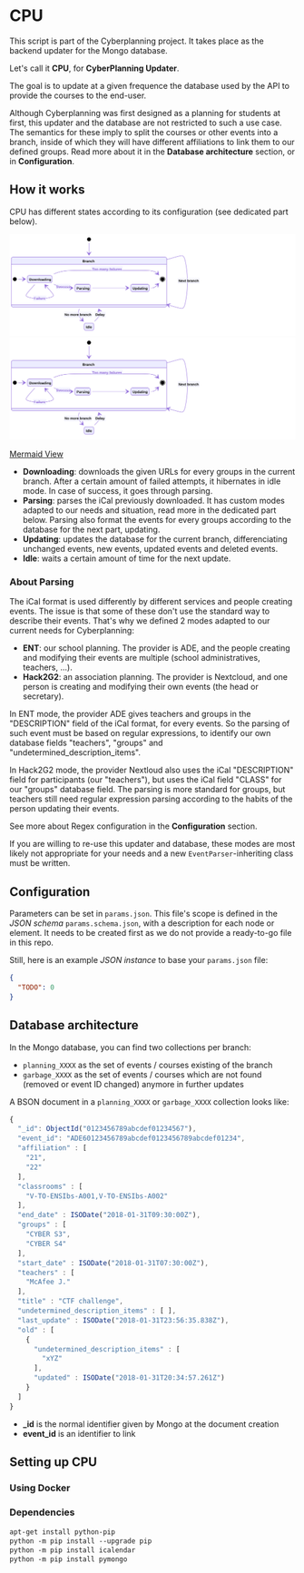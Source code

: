 # CPU

This script is part of the Cyberplanning project. It takes place as the backend updater for the Mongo database.

Let's call it **CPU**, for **CyberPlanning Updater**.

The goal is to update at a given frequence the database used by the API to provide the courses to the end-user.

Although Cyberplanning was first designed as a planning for students at first, this updater and the database are not restricted to such a use case. The semantics for these imply to split the courses or other events into a branch, inside of which they will have different affiliations to link them to our defined groups. Read more about it in the **Database architecture** section, or in **Configuration**.

## How it works

CPU has different states according to its configuration (see dedicated part below).

![Alt text](./docs/img/cpu-states.svg)
<img src="./docs/img/cpu-states.svg">

[Mermaid View](https://mermaidjs.github.io/mermaid-live-editor/#/view/eyJjb2RlIjoic3RhdGVEaWFncmFtXG5bKl0gLS0-IEJyYW5jaFxuc3RhdGUgQnJhbmNoIHtcblsqXSAtLT4gRG93bmxvYWRpbmdcbkRvd25sb2FkaW5nIC0tPiBEb3dubG9hZGluZyA6IEZhaWx1cmVcbkRvd25sb2FkaW5nIC0tPiBbKl0gOiBUb28gbWFueSBmYWlsdXJlc1xuRG93bmxvYWRpbmcgLS0-IFBhcnNpbmcgOiBTdWNjZXNzXG5QYXJzaW5nIC0tPiBVcGRhdGluZ1xuVXBkYXRpbmcgLS0-IFsqXVxufVxuQnJhbmNoIC0tPiBCcmFuY2g6IE5leHQgYnJhbmNoXG5CcmFuY2ggLS0-IElkbGU6IE5vIG1vcmUgYnJhbmNoXG5JZGxlIC0tPiBCcmFuY2g6IERlbGF5IiwibWVybWFpZCI6eyJ0aGVtZSI6ImRlZmF1bHQifX0)

- **Downloading**: downloads the given URLs for every groups in the current branch. After a certain amount of failed attempts, it hibernates in idle mode. In case of success, it goes through parsing.
- **Parsing**: parses the iCal previously downloaded. It has custom modes adapted to our needs and situation, read more in the dedicated part below. Parsing also format the events for every groups according to the database for the next part, updating.
- **Updating**: updates the database for the current branch, differenciating unchanged events, new events, updated events and deleted events.
- **Idle**: waits a certain amount of time for the next update.

### About Parsing

The iCal format is used differently by different services and people creating events. The issue is that some of these don't use the standard way to describe their events. That's why we defined 2 modes adapted to our current needs for Cyberplanning:

- **ENT**: our school planning. The provider is ADE, and the people creating and modifying their events are multiple (school administratives, teachers, ...).
- **Hack2G2**: an association planning. The provider is Nextcloud, and one person is creating and modifying their own events (the head or secretary).

In ENT mode, the provider ADE gives teachers and groups in the "DESCRIPTION" field of the iCal format, for every events. So the parsing of such event must be based on regular expressions, to identify our own database fields "teachers", "groups" and "undetermined_description_items".

In Hack2G2 mode, the provider Nextloud also uses the iCal "DESCRIPTION" field for participants (our "teachers"), but uses the iCal field "CLASS" for our "groups" database field. The parsing is more standard for groups, but teachers still need regular expression parsing according to the habits of the person updating their events.

See more about Regex configuration in the **Configuration** section.

If you are willing to re-use this updater and database, these modes are most likely not appropriate for your needs and a new `EventParser`-inheriting class must be written.

## Configuration

Parameters can be set in `params.json`. This file's scope is defined in the *JSON schema* `params.schema.json`, with a description for each node or element. It needs to be created first as we do not provide a ready-to-go file in this repo.

Still, here is an example *JSON instance* to base your `params.json` file:

```json
{
  "TODO": 0
}
```

## Database architecture

In the Mongo database, you can find two collections per branch:
- `planning_XXXX` as the set of events / courses existing of the branch
- `garbage_XXXX` as the set of events / courses which are not found (removed or event ID changed) anymore in further updates

A BSON document in a `planning_XXXX` or `garbage_XXXX` collection looks like:

```js
{
  "_id": ObjectId("0123456789abcdef01234567"),
  "event_id": "ADE60123456789abcdef0123456789abcdef01234",
  "affiliation" : [
    "21",
    "22"
  ],
  "classrooms" : [
    "V-TO-ENSIbs-A001,V-TO-ENSIbs-A002"
  ],
  "end_date" : ISODate("2018-01-31T09:30:00Z"),
  "groups" : [
    "CYBER S3",
    "CYBER S4"
  ],
  "start_date" : ISODate("2018-01-31T07:30:00Z"),
  "teachers" : [
    "McAfee J."
  ],
  "title" : "CTF challenge",
  "undetermined_description_items" : [ ],
  "last_update" : ISODate("2018-01-31T23:56:35.838Z"),
  "old" : [
    {
      "undetermined_description_items" : [
        "xYZ"
      ],
      "updated" : ISODate("2018-01-31T20:34:57.261Z")
    }
  ]
}
```

- **\_id** is the normal identifier given by Mongo at the document creation
- **event_id** is an identifier to link

## Setting up CPU

### Using Docker



### Dependencies
```shell
apt-get install python-pip
python -m pip install --upgrade pip
python -m pip install icalendar
python -m pip install pymongo
```

